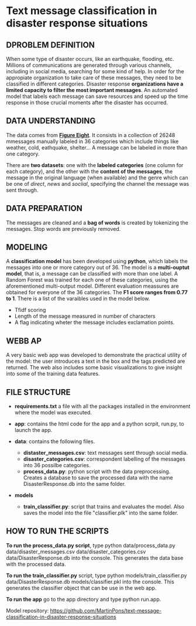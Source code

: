 # Text message classification in disaster response situations


## DPROBLEM DEFINITION

When some type of disaster occurs, like an earthquake, flooding, etc. Millions of communications are generated through various channels, including in social media, searching for some kind of help. In order for the appropiate organization to take care of these messages, they need to be classified in different categories. Disaster response **organizations have a limited capacity to filter the most important messages**. An automated model that labels each message can save resources and speed up the time response in those crucial moments after the disaster has occurred.


## DATA UNDERSTANDING

The data comes from **[Figure Eight](https://appen.com/)**. It consists in a collection of 26248 mmessages manually labeled in 36 categories which include things like weather, cold, eathquake, shelter... A message can be labeled in more than one category.

There are **two datasets**: one with the **labeled categories** (one column for each category), and the other with the **content of the messages**, the message in the original language (when available) and the genre which can be one of *direct*, *news* and *sociial*, specifying the channel the message was sent through.


## DATA PREPARATION

The messages are cleaned and a **bag of words** is created by tokenizing the messages. Stop words are previously removed.


## MODELING

A **classification model** has been developed using **python**, which labels the messages into one or more category out of 36. The model is a **multi-ouptut model**, that is, a message can be classified with more than one label. A Random Forest was trained for each one of these categories, using the aforementioned multi-output model. Different evaluation meassures are obtained for everyone of the 36 categories. The **F1 score ranges from 0.77 to 1**. There is a list of the varaibles used in the model below.

- Tfidf scoring
- Length of the message measured in number of characters
- A flag indicating wheter the message includes exclamation points.


## WEBB AP

A very basic web app was developed to demonstrate the practical utility of the model: the user introduces a text in the box and the tags predicted are returned. The web also includes some basic visualizations to give insight into some of the training data features.
 
## FILE STRUCTURE

- **requirements.txt** a file with all the packages installed in the environment where the model was executed.
- **app**: contains the html code for the app and a python scrpit, run.py, to launch the app.
- **data**: contains the following files.
	- **distaster_messages.csv**: text messages sent through social media.
	- **disaster_categories.csv**: correspondent labelling of the messages into 36 possilbe categories.
	- **process_data.py**: python script with the data preprocessing. Creates a database to save the processed data with the name DisasterResponse.db into the same folder.

- **models**
	- **train_classifier.py**: script that trains and evaluates the model. Also saves the model into the file "classifier.plk" into the same folder.

## HOW TO RUN THE SCRIPTS

**To run the process_data.py script**, type python data/process_data.py data/disaster_messages.csv data/disaster_categories.csv data/DisasterResponse.db into the console. This generates the data base with the processed data.

**To run the train_classifier.py** script, type python models/train_classifier.py data/DisasterResponse.db models/classifier.pkl into the console. This generates the classifier object that can be use in the web app.

**To run the app** go to the app directory and type python run.app.


Model repository: https://github.com/MartinPons/text-message-classification-in-disaster-response-situations
